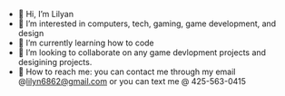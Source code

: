 - 🦋 Hi, I’m Lilyan 
- 🦕 I’m interested in computers, tech, gaming, game development, and design
- 🌊 I’m currently learning how to code
- 💙 I’m looking to collaborate on any game devlopment projects and desigining projects.
- 🎐 How to reach me: you can contact me through my email @lilyn6862@gmail.com or you can text me @ 425-563-0415 

<!---
Mochi0521/Mochi0521 is a ✨ special ✨ repository because its `README.md` (this file) appears on your GitHub profile.
You can click the Preview link to take a look at your changes.
--->
